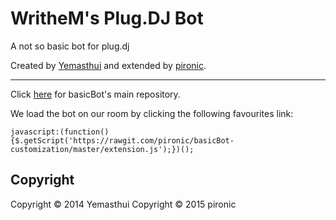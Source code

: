 WritheM's Plug.DJ Bot
======================

A not so basic bot for plug.dj 

Created by [Yemasthui](https://github.com/Yemasthui) and extended by [pironic](https://github.com/pironic).

---

Click [here](https://github.com/Yemasthui/basicBot) for basicBot's main repository.

We load the bot on our room by clicking the following favourites link:

`javascript:(function(){$.getScript('https://rawgit.com/pironic/basicBot-customization/master/extension.js');})();`

Copyright
---------
Copyright &copy; 2014 Yemasthui
Copyright &copy; 2015 pironic
